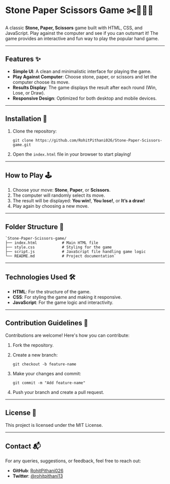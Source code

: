 
# Stone Paper Scissors Game ✂️🧑‍🤝‍🧑

A classic **Stone, Paper, Scissors** game built with HTML, CSS, and JavaScript. Play against the computer and see if you can outsmart it! The game provides an interactive and fun way to play the popular hand game.

----------

## Features ✨

-   **Simple UI**: A clean and minimalistic interface for playing the game.
-   **Play Against Computer**: Choose stone, paper, or scissors and let the computer choose its move.
-   **Results Display**: The game displays the result after each round (Win, Lose, or Draw).
-   **Responsive Design**: Optimized for both desktop and mobile devices.

----------

## Installation 🚀

1.  Clone the repository:
    
    `git clone https://github.com/RohitPithani026/Stone-Paper-Scissors-game.git` 
    
2.  Open the `index.html` file in your browser to start playing!
    

----------

## How to Play 🕹️

1.  Choose your move: **Stone**, **Paper**, or **Scissors**.
2.  The computer will randomly select its move.
3.  The result will be displayed: **You win!**, **You lose!**, or **It’s a draw!**
4.  Play again by choosing a new move.

----------

## Folder Structure 📂

```
`Stone-Paper-Scissors-game/
├── index.html           # Main HTML file
├── style.css            # Styling for the game
├── script.js            # JavaScript file handling game logic
└── README.md            # Project documentation` 
```
----------

## Technologies Used 🛠️

-   **HTML**: For the structure of the game.
-   **CSS**: For styling the game and making it responsive.
-   **JavaScript**: For the game logic and interactivity.

----------

## Contribution Guidelines 🤝

Contributions are welcome! Here's how you can contribute:

1.  Fork the repository.
2.  Create a new branch:
    
    `git checkout -b feature-name` 
    
3.  Make your changes and commit:
    
    `git commit -m "Add feature-name"` 
    
4.  Push your branch and create a pull request.

----------

## License 📜

This project is licensed under the MIT License.

----------

## Contact 📬

For any queries, suggestions, or feedback, feel free to reach out:

-   **GitHub**: [RohitPithani026](https://github.com/RohitPithani026)
-   **Twitter**: [@rohitpithani13](https://x.com/rohitpithani13)
